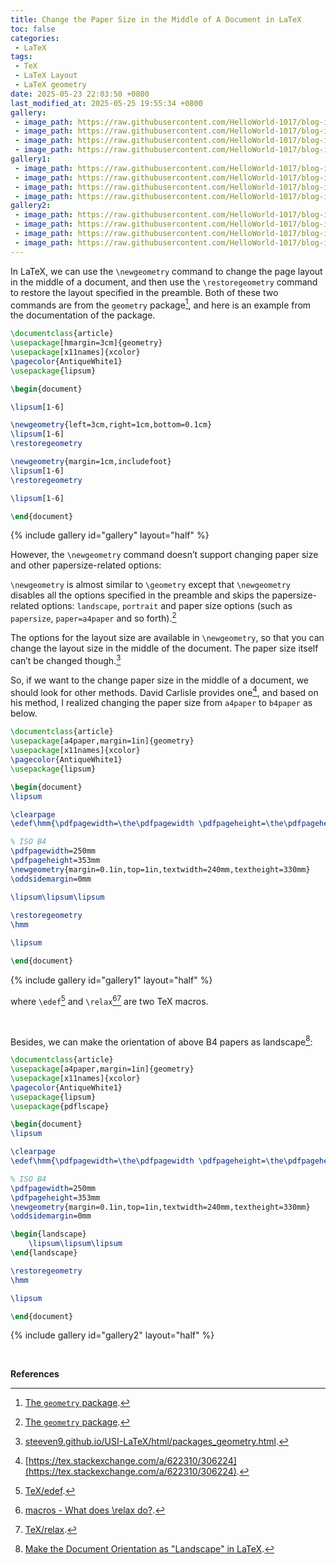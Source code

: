 ```yaml
---
title: Change the Paper Size in the Middle of A Document in LaTeX
toc: false
categories:
 - LaTeX
tags:
 - TeX
 - LaTeX Layout
 - LaTeX geometry
date: 2025-05-23 22:03:50 +0800
last_modified_at: 2025-05-25 19:55:34 +0800
gallery:
 - image_path: https://raw.githubusercontent.com/HelloWorld-1017/blog-images-1/main/imgs/202505251944640.png
 - image_path: https://raw.githubusercontent.com/HelloWorld-1017/blog-images-1/main/imgs/202505251944428.png
 - image_path: https://raw.githubusercontent.com/HelloWorld-1017/blog-images-1/main/imgs/202505251944532.png
 - image_path: https://raw.githubusercontent.com/HelloWorld-1017/blog-images-1/main/imgs/202505251944600.png
gallery1:
 - image_path: https://raw.githubusercontent.com/HelloWorld-1017/blog-images-1/main/imgs/202505251950664.png
 - image_path: https://raw.githubusercontent.com/HelloWorld-1017/blog-images-1/main/imgs/202505251951717.png
 - image_path: https://raw.githubusercontent.com/HelloWorld-1017/blog-images-1/main/imgs/202505251951370.png
 - image_path: https://raw.githubusercontent.com/HelloWorld-1017/blog-images-1/main/imgs/202505251951293.png
gallery2:
 - image_path: https://raw.githubusercontent.com/HelloWorld-1017/blog-images-1/main/imgs/202505251952035.png
 - image_path: https://raw.githubusercontent.com/HelloWorld-1017/blog-images-1/main/imgs/202505251952477.png
 - image_path: https://raw.githubusercontent.com/HelloWorld-1017/blog-images-1/main/imgs/202505251953759.png
 - image_path: https://raw.githubusercontent.com/HelloWorld-1017/blog-images-1/main/imgs/202505251953191.png
---
```


In LaTeX, we can use the `\newgeometry` command to change the page layout in the middle of a document, and then use the `\restoregeometry` command to restore the layout specified in the preamble. Both of these two commands are from the `geometry` package[^1], and here is an example from the documentation of the package.

```latex
\documentclass{article}
\usepackage[hmargin=3cm]{geometry}
\usepackage[x11names]{xcolor}
\pagecolor{AntiqueWhite1}
\usepackage{lipsum}

\begin{document}

\lipsum[1-6]

\newgeometry{left=3cm,right=1cm,bottom=0.1cm}
\lipsum[1-6]
\restoregeometry

\newgeometry{margin=1cm,includefoot}
\lipsum[1-6]
\restoregeometry

\lipsum[1-6]

\end{document}
```

{% include gallery id="gallery" layout="half" %}

However, the `\newgeometry` command doesn’t support changing paper size and other papersize-related options:

<div class="quote--left" markdown="1">

`\newgeometry` is almost similar to `\geometry` except that `\newgeometry` disables all the options specified in the preamble and skips the papersize-related options: `landscape`, `portrait` and paper size options (such as `papersize`, `paper=a4paper` and so forth).[^1]

</div>

<div class="quote--left" markdown="1">

The options for the layout size are available in `\newgeometry`, so that you can change the layout size in the middle of the document. The paper size itself can’t be changed though.[^2]

</div>

So, if we want to the change paper size in the middle of a document, we should look for other methods. David Carlisle provides one[^3], and based on his method, I realized changing the paper size from `a4paper` to `b4paper` as below.

```latex
\documentclass{article}
\usepackage[a4paper,margin=1in]{geometry}
\usepackage[x11names]{xcolor}
\pagecolor{AntiqueWhite1}
\usepackage{lipsum}

\begin{document}
\lipsum

\clearpage
\edef\hmm{\pdfpagewidth=\the\pdfpagewidth \pdfpageheight=\the\pdfpageheight\relax}

% ISO B4
\pdfpagewidth=250mm
\pdfpageheight=353mm
\newgeometry{margin=0.1in,top=1in,textwidth=240mm,textheight=330mm}
\oddsidemargin=0mm

\lipsum\lipsum\lipsum
 
\restoregeometry
\hmm

\lipsum

\end{document}
```

{% include gallery id="gallery1" layout="half" %}

where `\edef`[^4] and `\relax`[^5][^6] are two TeX macros.

<br>

Besides, we can make the orientation of above B4 papers as landscape[^7]:

```latex
\documentclass{article}
\usepackage[a4paper,margin=1in]{geometry}
\usepackage[x11names]{xcolor}
\pagecolor{AntiqueWhite1}
\usepackage{lipsum}
\usepackage{pdflscape}

\begin{document}
\lipsum

\clearpage
\edef\hmm{\pdfpagewidth=\the\pdfpagewidth \pdfpageheight=\the\pdfpageheight\relax}

% ISO B4
\pdfpagewidth=250mm
\pdfpageheight=353mm
\newgeometry{margin=0.1in,top=1in,textwidth=240mm,textheight=330mm}
\oddsidemargin=0mm

\begin{landscape}
	\lipsum\lipsum\lipsum
\end{landscape}

\restoregeometry
\hmm

\lipsum

\end{document}
```

{% include gallery id="gallery2" layout="half" %}

<br>

**References**

[^1]: [The `geometry` package](https://faculty.bard.edu/bloch/geometry.pdf).
[^2]: [steeven9.github.io/USI-LaTeX/html/packages\_geometry.html](https://steeven9.github.io/USI-LaTeX/html/packages_geometry.html).
[^3]: [https://tex.stackexchange.com/a/622310/306224](https://tex.stackexchange.com/a/622310/306224).
[^4]: [TeX/edef](https://en.wikibooks.org/wiki/TeX/edef).
[^5]: [macros - What does \relax do?](https://tex.stackexchange.com/questions/96501/what-does-relax-do).
[^6]: [TeX/relax](https://en.wikibooks.org/wiki/TeX/relax).
[^7]: [Make the Document Orientation as "Landscape" in LaTeX](/2025-01-12/18-51-16.html).

